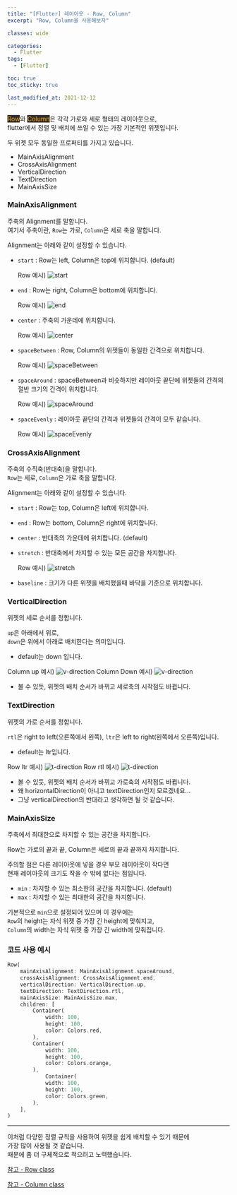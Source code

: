 ```yaml
---
title: "[Flutter] 레이아웃 - Row, Column"
excerpt: "Row, Column을 사용해보자"

classes: wide

categories:
  - Flutter
tags:
  - [Flutter]

toc: true
toc_sticky: true

last_modified_at: 2021-12-12
---
```


<mark style="background-color: #2e2e2e; color: orange;">Row</mark>와 <mark style="background-color: #2e2e2e; color: orange;">Column</mark>은 각각 가로와 세로 형태의 레이아웃으로,   
flutter에서 정렬 및 배치에 쓰일 수 있는 가장 기본적인 위젯입니다.

두 위젯 모두 동일한 프로퍼티를 가지고 있습니다.   
* MainAxisAlignment
* CrossAxisAlignment
* VerticalDirection
* TextDirection
* MainAxisSize

### MainAxisAlignment

주축의 Alignment를 말합니다.   
여기서 주축이란, `Row`는 가로, `Column`은 세로 축을 말합니다.

Alignment는 아래와 같이 설정할 수 있습니다.

* `start` : Row는 left, Column은 top에 위치합니다. (default)

    Row 예시) ![start](/images/flutter-image/mainAxisAlignment_start.png)

* `end` : Row는 right, Column은 bottom에 위치합니다.

    Row 예시) ![end](/images/flutter-image/mainAxisAlignment_end.png)

* `center` : 주축의 가운데에 위치합니다.

    Row 예시) ![center](/images/flutter-image/mainAxisAlignment_center.png)

* `spaceBetween` : Row, Column의 위젯들이 동일한 간격으로 위치합니다.

    Row 예시) ![spaceBetween](/images/flutter-image/mainAxisAlignment_spacebetween.png)

* `spaceAround` : spaceBetween과 비슷하지만 레이아웃 끝단에 위젯들의 간격의 절반 크기의 간격이 위치합니다.

    Row 예시) ![spaceAround](/images/flutter-image/mainAxisAlignment_spacearound.png)

* `spaceEvenly` : 레이아웃 끝단의 간격과 위젯들의 간격이 모두 같습니다.

    Row 예시) ![spaceEvenly](/images/flutter-image/mainAxisAlignment_spaceevenly.png)


### CrossAxisAlignment

주축의 수직축(반대축)을 말합니다.   
`Row`는 세로, `Column`은 가로 축을 말합니다.

Alignment는 아래와 같이 설정할 수 있습니다.

* `start` : Row는 top, Column은 left에 위치합니다.
* `end` : Row는 bottom, Column은 right에 위치합니다.
* `center` : 반대축의 가운데에 위치합니다. (default)
* `stretch` : 반대축에서 차지할 수 있는 모든 공간을 차지합니다.

    Row 예시) ![stretch](/images/flutter-image/crossAxisAlignment_stretch.png)

* `baseline` : 크기가 다른 위젯을 배치했을때 바닥을 기준으로 위치합니다.

### VerticalDirection

위젯의 세로 순서를 정합니다.

`up`은 아래에서 위로,   
`down`은 위에서 아래로 배치한다는 의미입니다.

* default는 down 입니다.

Column up 예시) ![v-direction](/images/flutter-image/verticalDirection_up.png) Column Down 예시) ![v-direction](/images/flutter-image/verticalDirection_down.png)

* 볼 수 있듯, 위젯의 배치 순서가 바뀌고 세로축의 시작점도 바뀝니다.

### TextDirection

위젯의 가로 순서를 정합니다.

`rtl`은 right to left(오른쪽에서 왼쪽),
`ltr`은 left to right(왼쪽에서 오른쪽)입니다.

* default는 ltr입니다.

Row ltr 예시) ![t-direction](/images/flutter-image/mainAxisAlignment_start.png) Row rtl 예시) ![t-direction](/images/flutter-image/textDirection_rtl.png)

* 볼 수 있듯, 위젯의 배치 순서가 바뀌고 가로축의 시작점도 바뀝니다.
* 왜 horizontalDirection이 아니고 textDirection인지 모르겠네요...
* 그냥 verticalDirection의 반대라고 생각하면 될 것 같습니다.

### MainAxisSize

주축에서 최대한으로 차지할 수 있는 공간을 차지합니다.

Row는 가로의 끝과 끝, Column은 세로의 끝과 끝까지 차지합니다.

주의할 점은 다른 레이아웃에 넣을 경우 부모 레이아웃이 작다면   
현재 레이아웃의 크기도 작을 수 밖에 없다는 점입니다.

* `min` : 차지할 수 있는 최소한의 공간을 차지합니다. (default)
* `max` : 차지할 수 있는 최대한의 공간을 차지합니다.

기본적으로 `min`으로 설정되어 있으며 이 경우에는   
`Row`의 height는 자식 위젯 중 가장 긴 height에 맞춰지고,   
`Column`의 width는 자식 위젯 중 가장 긴 width에 맞춰집니다.


### 코드 사용 예시

```dart
Row(
    mainAxisAlignment: MainAxisAlignment.spaceAround,
    crossAxisAlignment: CrossAxisAlignment.end,
    verticalDirection: VerticalDirection.up,
    textDirection: TextDirection.rtl,
    mainAxisSize: MainAxisSize.max,
    children: [
        Container(
            width: 100,
            height: 100,
            color: Colors.red,
        ),
        Container(
            width: 100,
            height: 100,
            color: Colors.orange,
        ),
            Container(
            width: 100,
            height: 100,
            color: Colors.green,
        ),
    ],
)
```

___

이처럼 다양한 정렬 규칙을 사용하여 위젯을 쉽게 배치할 수 있기 때문에   
가장 많이 사용될 것 같습니다.   
때문에 좀 더 구체적으로 적으려고 노력했습니다.

[참고 - Row class](https://api.flutter.dev/flutter/widgets/Row-class.html)

[참고 - Column class](https://api.flutter.dev/flutter/widgets/Column-class.html)